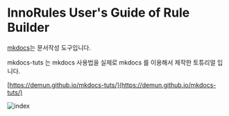 # InnoRules User's Guide of Rule Builder

[mkdocs](http://www.mkdocs.org/)는 문서작성 도구입니다.

mkdocs-tuts 는 mkdocs 사용법을 실제로 mkdocs 를 이용해서 제작한 토튜리얼 입니다.

[https://demun.github.io/mkdocs-tuts/](https://demun.github.io/mkdocs-tuts/)

![index](./docs/img/0010.jpg)
